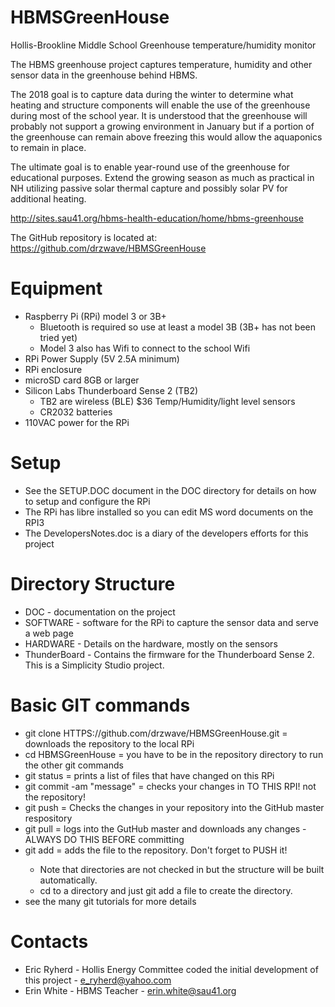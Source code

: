 # HBMSGreenHouse
Hollis-Brookline Middle School Greenhouse temperature/humidity monitor

The HBMS greenhouse project captures temperature, humidity and other sensor data in the greenhouse behind HBMS.

The 2018 goal is to capture data during the winter to determine what heating and structure components will enable the use of the greenhouse during most of the school year. It is understood that the greenhouse will probably not support a growing environment in January but if a portion of the greenhouse can remain above freezing this would allow the aquaponics to remain in place.

The ultimate goal is to enable year-round use of the greenhouse for educational purposes. Extend the growing season as much as practical in NH utilizing passive solar thermal capture and possibly solar PV for additional heating.

http://sites.sau41.org/hbms-health-education/home/hbms-greenhouse

The GitHub repository is located at: https://github.com/drzwave/HBMSGreenHouse

# Equipment
- Raspberry Pi (RPi) model 3 or 3B+
    - Bluetooth is required so use at least a model 3B (3B+ has not been tried yet)
    - Model 3 also has Wifi to connect to the school Wifi
- RPi Power Supply (5V 2.5A minimum) 
- RPi enclosure
- microSD card 8GB or larger
- Silicon Labs Thunderboard Sense 2 (TB2)
    - TB2 are wireless (BLE) $36 Temp/Humidity/light level sensors 
    - CR2032 batteries
- 110VAC power for the RPi

# Setup
- See the SETUP.DOC document in the DOC directory for details on how to setup and configure the RPi
- The RPi has libre installed so you can edit MS word documents on the RPI3
- The DevelopersNotes.doc is a diary of the developers efforts for this project

# Directory Structure
- DOC - documentation on the project
- SOFTWARE - software for the RPi to capture the sensor data and serve a web page
- HARDWARE - Details on the hardware, mostly on the sensors
- ThunderBoard - Contains the firmware for the Thunderboard Sense 2. This is a Simplicity Studio project.

# Basic GIT commands
- git clone HTTPS://github.com/drzwave/HBMSGreenHouse.git = downloads the repository to the local RPi
- cd HBMSGreenHouse = you have to be in the repository directory to run the other git commands
- git status = prints a list of files that have changed on this RPi
- git commit -am "message" = checks your changes in TO THIS RPI! not the repository!
- git push   = Checks the changes in your repository into the GitHub master respository
- git pull   = logs into the GutHub master and downloads any changes - ALWAYS DO THIS BEFORE committing
- git add <filename> = adds the file to the repository. Don't forget to PUSH it!
    - Note that directories are not checked in but the structure will be built automatically.
    - cd to a directory and just git add a file to create the directory.
- see the many git tutorials for more details

# Contacts
- Eric Ryherd - Hollis Energy Committee coded the initial development of this project - e_ryherd@yahoo.com
- Erin White - HBMS Teacher - erin.white@sau41.org
